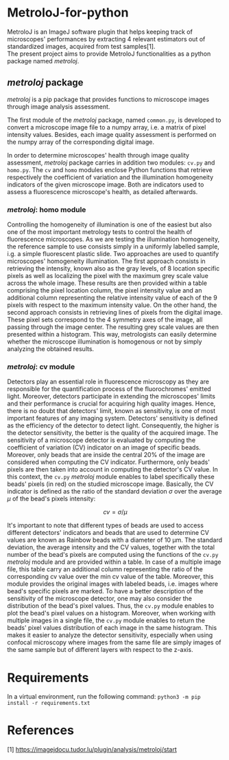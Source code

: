 # MetroloJ-for-python
MetroloJ is an ImageJ software plugin that helps keeping track of microscopes' performances by extracting 4 relevant estimators out of standardized images, acquired from test samples[1]. \
The present project aims to provide MetroloJ functionalities as a python package named *metroloj*.

## *metroloj* package
*metroloj* is a pip package that provides functions to microscope images through image analysis assessment.

The first module of the *metroloj* package, named `common.py`, is developed to convert a microscope image file to a numpy array, i.e. a matrix of pixel intensity values. Besides, each image quality assessment is performed on the numpy array of the corresponding digital image.

In order to determine microscopes' health through image quality assessment, *metroloj* package carries in addition two modules: `cv.py` and `homo.py`. The `cv` and `homo` modules enclose Python functions that retrieve respectively the coefficient of variation and the illumination homogeneity indicators of the given microscope image. Both are indicators used to assess a fluorescence microscope's health, as detailed afterwards.

### *metroloj*: homo module
Controlling the homogeneity of illumination is one of the easiest but also one of the most important metrology tests to control the health of fluorescence microscopes. As we are testing the illumination homogeneity, the reference sample to use consists simply in a uniformly labelled sample, i.g. a simple fluorescent plastic slide. Two approaches are used to quantify microscopes' homogeneity illumination. The first approach consists in retrieving the intensity, known also as the gray levels, of 8 location specific pixels as well as localizing the pixel with the maximum grey scale value across the whole image. These results are then provided within a table comprising the pixel location column, the pixel intensity value and an additional column representing the relative intensity value of each of the 9 pixels with respect to the maximum intensity value. On the other hand, the second approach consists in retrieving lines of pixels from the digital image. These pixel sets correspond to the 4 symmetry axes of the image, all passing through the image center. The resulting grey scale values are then presented within a histogram.
This way, metrologists can easily determine whether the microscope illumination is homogenous or not by simply analyzing the obtained results.

### *metroloj*: cv module
Detectors play an essential role in fluorescence microscopy as they are responsible for the quantification process of the fluorochromes' emitted light. Moreover, detectors participate in extending the microscopes' limits and their performance is crucial for acquiring high quality images. Hence, there is no doubt that detectors' limit, known as sensitivity, is one of most important features of any imaging system. Detectors' sensitivity is defined as the efficiency of the detector to detect light. Consequently, the higher is the detector sensitivity, the better is the quality of the acquired image.
The sensitivity of a microscope detector is evaluated by computing the coefficient of variation (CV) indicator on an image of specific beads. 
Moreover, only beads that are inside the central 20% of the image are considered when computing the CV indicator. Furthermore, only beads' pixels are then taken into account in computing the detector's CV value. In this context, the `cv.py` *metroloj* module enables to label specifically these beads' pixels (in red) on the studied microscope image.
Basically, the CV indicator is defined as the ratio of the standard deviation $\sigma$ over the average $\mu$ of the bead's pixels intensity:

$$
cv = \sigma/\mu
$$

It's important to note that different types of beads are used to access different detectors' indicators and beads that are used to determine CV values are known as Rainbow beads with a diameter of 10 µm. The standard deviation, the  average intensity and the CV values, together with the total number of the bead's pixels are computed using the functions of the `cv.py` *metroloj* module and are provided within a table. In case of a multiple image file, this table carry an additional column representing the ratio of the corresponding cv value over the min cv value of the table. Moreover, this module provides the original images with labeled beads, i.e. images where bead's specific pixels are marked.
To have a better description of the sensitivity of the microscope detector, one may also consider the distribution of the bead's pixel values. Thus, the `cv.py` module enables to plot the bead's pixel values on a histogram. Moreover, when working with multiple images in a single file, the `cv.py` module enables to return the beads' pixel values distribution of each image in the same histogram. This makes it easier to analyze the detector sensitivity, especially when using confocal microscopy where images from the same file are simply images of the same sample but of different layers with respect to the z-axis.

# Requirements
In a virtual environment, run the following command:
```python3 -m pip install -r requirements.txt```

# References
[1] https://imagejdocu.tudor.lu/plugin/analysis/metroloj/start
